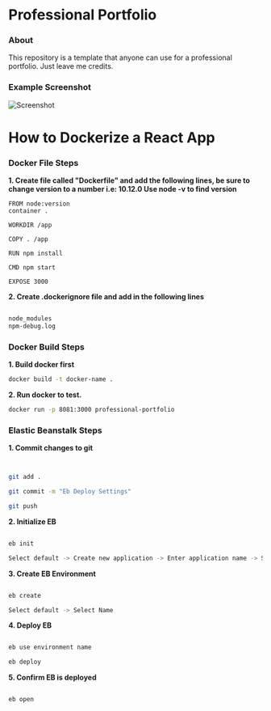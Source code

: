# Professional Portfolio

### About

This repository is a template that anyone can use for a professional portfolio. Just leave me credits.

### Example Screenshot
![Screenshot](https://github.com/ryanlb777/Professional-Portfolio/blob/master/src/images/Capture.PNG)



# How to Dockerize a React App

### Docker File Steps

__1. Create file called "Dockerfile" and add the following lines, be sure to change version to a number i.e: 10.12.0
Use node -v to find version__

```
FROM node:version
container .

WORKDIR /app

COPY . /app

RUN npm install

CMD npm start

EXPOSE 3000
```

__2. Create .dockerignore file and add in the following lines__

```sh

node_modules
npm-debug.log

```


### Docker Build Steps

__1. Build docker first__

```sh
docker build -t docker-name .
```
__2. Run docker to test.__

```sh
docker run -p 8081:3000 professional-portfolio
```

### Elastic Beanstalk Steps

__1. Commit changes to git__
```sh


git add .

git commit -m "Eb Deploy Settings"

git push
```

__2. Initialize EB__
```sh

eb init 

Select default -> Create new application -> Enter application name -> Setup ssh
```
__3. Create EB Environment__
```sh

eb create

Select default -> Select Name
```
__4. Deploy EB__
```sh

eb use environment name

eb deploy
```
__5. Confirm EB is deployed__
```sh

eb open

```
